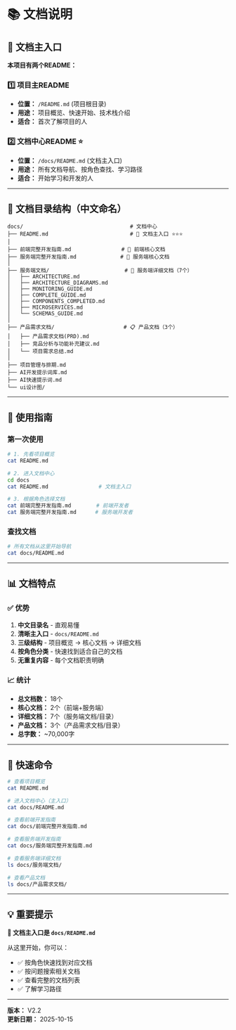 # 📚 文档说明

## 🌟 文档主入口

**本项目有两个README：**

### 1️⃣ 项目主README
- **位置：** `/README.md` (项目根目录)
- **用途：** 项目概览、快速开始、技术栈介绍
- **适合：** 首次了解项目的人

### 2️⃣ 文档中心README ⭐
- **位置：** `/docs/README.md` (文档主入口)
- **用途：** 所有文档导航、按角色查找、学习路径
- **适合：** 开始学习和开发的人

---

## 📂 文档目录结构（中文命名）

```
docs/                                  # 文档中心
├── README.md                          # 📖 文档主入口 ⭐⭐⭐
│
├── 前端完整开发指南.md                # 📱 前端核心文档
├── 服务端完整开发指南.md              # 🚀 服务端核心文档
│
├── 服务端文档/                        # 🔧 服务端详细文档（7个）
│   ├── ARCHITECTURE.md
│   ├── ARCHITECTURE_DIAGRAMS.md
│   ├── MONITORING_GUIDE.md
│   ├── COMPLETE_GUIDE.md
│   ├── COMPONENTS_COMPLETED.md
│   ├── MICROSERVICES.md
│   └── SCHEMAS_GUIDE.md
│
├── 产品需求文档/                      # 📋 产品文档（3个）
│   ├── 产品需求文档(PRD).md
│   ├── 竞品分析与功能补充建议.md
│   └── 项目需求总结.md
│
├── 项目管理与排期.md
├── AI开发提示词库.md
├── AI快速提示词.md
└── ui设计图/
```

---

## 🎯 使用指南

### 第一次使用

```bash
# 1. 先看项目概览
cat README.md

# 2. 进入文档中心
cd docs
cat README.md                # 文档主入口

# 3. 根据角色选择文档
cat 前端完整开发指南.md        # 前端开发者
cat 服务端完整开发指南.md      # 服务端开发者
```

### 查找文档

```bash
# 所有文档从这里开始导航
cat docs/README.md
```

---

## 📊 文档特点

### ✅ 优势

1. **中文目录名** - 直观易懂
2. **清晰主入口** - `docs/README.md`
3. **三级结构** - 项目概览 → 核心文档 → 详细文档
4. **按角色分类** - 快速找到适合自己的文档
5. **无重复内容** - 每个文档职责明确

### 📈 统计

- **总文档数：** 18个
- **核心文档：** 2个（前端+服务端）
- **详细文档：** 7个（服务端文档/目录）
- **产品文档：** 3个（产品需求文档/目录）
- **总字数：** ~70,000字

---

## 🚀 快速命令

```bash
# 查看项目概览
cat README.md

# 进入文档中心（主入口）
cat docs/README.md

# 查看前端开发指南
cat docs/前端完整开发指南.md

# 查看服务端开发指南
cat docs/服务端完整开发指南.md

# 查看服务端详细文档
ls docs/服务端文档/

# 查看产品文档
ls docs/产品需求文档/
```

---

## 💡 重要提示

**🌟 文档主入口是 `docs/README.md`**

从这里开始，你可以：
- ✅ 按角色快速找到对应文档
- ✅ 按问题搜索相关文档
- ✅ 查看完整的文档列表
- ✅ 了解学习路径

---

**版本：** V2.2  
**更新日期：** 2025-10-15


